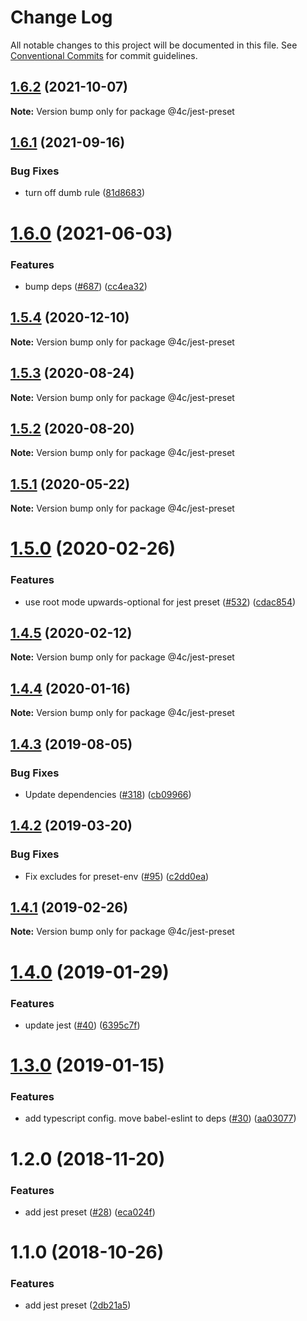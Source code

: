 # Change Log

All notable changes to this project will be documented in this file.
See [Conventional Commits](https://conventionalcommits.org) for commit guidelines.

## [1.6.2](https://github.com/4Catalyzer/javascript/compare/@4c/jest-preset@1.6.1...@4c/jest-preset@1.6.2) (2021-10-07)

**Note:** Version bump only for package @4c/jest-preset





## [1.6.1](https://github.com/4Catalyzer/javascript/compare/@4c/jest-preset@1.6.0...@4c/jest-preset@1.6.1) (2021-09-16)


### Bug Fixes

* turn off dumb rule ([81d8683](https://github.com/4Catalyzer/javascript/commit/81d8683336235b9bded4a6c3e9d4d27c7e4431b3))





# [1.6.0](https://github.com/4Catalyzer/javascript/compare/@4c/jest-preset@1.5.4...@4c/jest-preset@1.6.0) (2021-06-03)


### Features

* bump deps ([#687](https://github.com/4Catalyzer/javascript/issues/687)) ([cc4ea32](https://github.com/4Catalyzer/javascript/commit/cc4ea327ffeaebc1dfdb2cc7868578e01938a72e))





## [1.5.4](https://github.com/4Catalyzer/javascript/compare/@4c/jest-preset@1.5.3...@4c/jest-preset@1.5.4) (2020-12-10)

**Note:** Version bump only for package @4c/jest-preset





## [1.5.3](https://github.com/4Catalyzer/javascript/compare/@4c/jest-preset@1.5.2...@4c/jest-preset@1.5.3) (2020-08-24)

**Note:** Version bump only for package @4c/jest-preset





## [1.5.2](https://github.com/4Catalyzer/javascript/compare/@4c/jest-preset@1.5.1...@4c/jest-preset@1.5.2) (2020-08-20)

**Note:** Version bump only for package @4c/jest-preset





## [1.5.1](https://github.com/4Catalyzer/javascript/compare/@4c/jest-preset@1.5.0...@4c/jest-preset@1.5.1) (2020-05-22)

**Note:** Version bump only for package @4c/jest-preset





# [1.5.0](https://github.com/4Catalyzer/javascript/compare/@4c/jest-preset@1.4.5...@4c/jest-preset@1.5.0) (2020-02-26)


### Features

* use root mode upwards-optional for jest preset ([#532](https://github.com/4Catalyzer/javascript/issues/532)) ([cdac854](https://github.com/4Catalyzer/javascript/commit/cdac854))





## [1.4.5](https://github.com/4Catalyzer/javascript/compare/@4c/jest-preset@1.4.4...@4c/jest-preset@1.4.5) (2020-02-12)

**Note:** Version bump only for package @4c/jest-preset





## [1.4.4](https://github.com/4Catalyzer/jest-preset/compare/@4c/jest-preset@1.4.3...@4c/jest-preset@1.4.4) (2020-01-16)

**Note:** Version bump only for package @4c/jest-preset





## [1.4.3](https://github.com/4Catalyzer/jest-preset/compare/@4c/jest-preset@1.4.2...@4c/jest-preset@1.4.3) (2019-08-05)


### Bug Fixes

* Update dependencies ([#318](https://github.com/4Catalyzer/jest-preset/issues/318)) ([cb09966](https://github.com/4Catalyzer/jest-preset/commit/cb09966))





## [1.4.2](https://github.com/4Catalyzer/jest-preset/compare/@4c/jest-preset@1.4.1...@4c/jest-preset@1.4.2) (2019-03-20)


### Bug Fixes

* Fix excludes for preset-env ([#95](https://github.com/4Catalyzer/jest-preset/issues/95)) ([c2dd0ea](https://github.com/4Catalyzer/jest-preset/commit/c2dd0ea))





## [1.4.1](https://github.com/4Catalyzer/jest-preset/compare/@4c/jest-preset@1.4.0...@4c/jest-preset@1.4.1) (2019-02-26)

**Note:** Version bump only for package @4c/jest-preset





# [1.4.0](https://github.com/4Catalyzer/jest-preset/compare/@4c/jest-preset@1.3.0...@4c/jest-preset@1.4.0) (2019-01-29)


### Features

* update jest ([#40](https://github.com/4Catalyzer/jest-preset/issues/40)) ([6395c7f](https://github.com/4Catalyzer/jest-preset/commit/6395c7f))





# [1.3.0](https://github.com/4Catalyzer/jest-preset/compare/@4c/jest-preset@1.2.0...@4c/jest-preset@1.3.0) (2019-01-15)


### Features

* add typescript config. move babel-eslint to deps ([#30](https://github.com/4Catalyzer/jest-preset/issues/30)) ([aa03077](https://github.com/4Catalyzer/jest-preset/commit/aa03077))





# 1.2.0 (2018-11-20)


### Features

* add jest preset ([#28](https://github.com/4Catalyzer/jest-preset/issues/28)) ([eca024f](https://github.com/4Catalyzer/jest-preset/commit/eca024f))





# 1.1.0 (2018-10-26)


### Features

* add jest preset ([2db21a5](https://github.com/4Catalyzer/jest-preset/commit/2db21a5))
